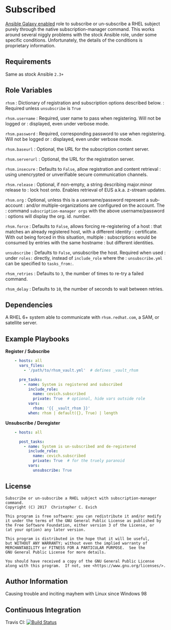 Subscribed
==========

[Ansible Galaxy enabled](https://galaxy.ansible.com/cevich/subscribed)
role to subscribe or un-subscribe a RHEL
subject purely through the native subscription-manager command.
This works around several niggly problems with the stock Ansible
role, under some specific conditions.  Unfortunately, the details
of the conditions is proprietary information.

Requirements
------------

Same as stock Ansible ``2.3+``

Role Variables
--------------

`rhsm`
:   Dictionary of registration and subscription options described below.
:   Required unless ``unsubscribe`` is ``True``

`rhsm.username`
:   Required, user name to pass when registering.  Will not be logged or
:   displayed, even under verbose mode.

`rhsm.password`
:   Required, corresponding password to use when registering.  Will not be logged or
:   displayed, even under verbose mode.

`rhsm.baseurl`
:   Optional, the URL for the subscription content server.

`rhsm.serverurl`
:   Optional, the URL for the registration server.

`rhsm.insecure`
:   Defaults to ``False``, allow registration and content retrieval
:   using unencrypted or unverifiable secure communication channels.

`rhsm.release`
:   Optional, if non-empty, a string describing major.minor release to
:   lock host onto.  Enables retrieval of EUS a.k.a. z-stream updates.

`rhsm.org`
:   Optional, unless this is a username/password represent a sub-account
:   and/or multiple-organizations are configured on the account. The
:   command ``subscription-manager orgs`` with the above username/password
:   options will display the org. id. number.

`rhsm.force`
:   Defaults to ``False``, allows forcing re-registering of a host
:   that matches an already registered host, with a different identity
:   certificate.  With out being forced in this situation, multiple
:   subscriptions would be consumed by entries with the same hostname
:   but different identities.

`unsubscribe`
:   Defaults to ``False``, unsubscribe the host.  Required when used
:   under ``roles:`` directly, instead of ``include_role`` where the
:   ``unsubscribe.yml`` can be specified to ``tasks_from:``.

`rhsm_retries`
:   Defaults to ``3``, the number of times to re-try a failed command.

`rhsm_delay`
:   Defaults to ``10``, the number of seconds to wait between retries.


Dependencies
------------

A RHEL 6+ system able to communicate with ``rhsm.redhat.com``, a SAM, or satellite server.

Example Playbooks
----------------

**Register / Subscribe**

```yaml
    - hosts: all
      vars_files:
        - '/path/to/rhsm_vault.yml'  # defines _vault_rhsm

      pre_tasks:
        - name: System is registered and subscribed
          include_role:
            name: cevich.subscribed
            private: True  # optional, hide vars outside role
          vars:
            rhsm: '{{ _vault_rhsm }}'
          when: rhsm | default({}, True) | length
```

**Unsubscribe / Deregister**

```yaml
    - hosts: all

      post_tasks:
        - name: System is un-subscribed and de-registered
          include_role:
            name: cevich.subscribed
            private: True  # for the truely paranoid
          vars:
            unsubscribe: True
```

License
-------

    Subscribe or un-subscribe a RHEL subject with subscription-manager command.
    Copyright (C) 2017  Christopher C. Evich

    This program is free software: you can redistribute it and/or modify
    it under the terms of the GNU General Public License as published by
    the Free Software Foundation, either version 3 of the License, or
    (at your option) any later version.

    This program is distributed in the hope that it will be useful,
    but WITHOUT ANY WARRANTY; without even the implied warranty of
    MERCHANTABILITY or FITNESS FOR A PARTICULAR PURPOSE.  See the
    GNU General Public License for more details.

    You should have received a copy of the GNU General Public License
    along with this program.  If not, see <https://www.gnu.org/licenses/>.


Author Information
------------------

Causing trouble and inciting mayhem with Linux since Windows 98

Continuous Integration
----------------------

Travis CI: [![Build Status](https://travis-ci.org/cevich/subscribed.svg?branch=master)](https://travis-ci.org/cevich/subscribed)
